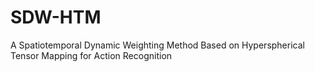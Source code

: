 # SDW-HTM
A Spatiotemporal Dynamic Weighting Method Based on Hyperspherical Tensor Mapping for Action Recognition
